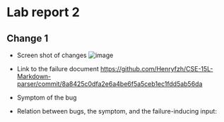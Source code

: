 # Lab report 2

## Change 1
- Screen shot of changes
![image](https://user-images.githubusercontent.com/59184714/164493416-a0d0d688-022a-4241-b90c-9e960c63e463.png)


- Link to the failure document
https://github.com/Henryfzh/CSE-15L-Markdown-parser/commit/8a8425c0dfa2e6a4be6f5a5ceb1ec1fdd5ab56da

- Symptom of the bug

- Relation between bugs, the symptom, and the failure-inducing input:

